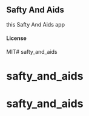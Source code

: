 ## Safty And Aids

this Safty And Aids app

#### License

MIT# safty_and_aids
# safty_and_aids
# safty_and_aids
